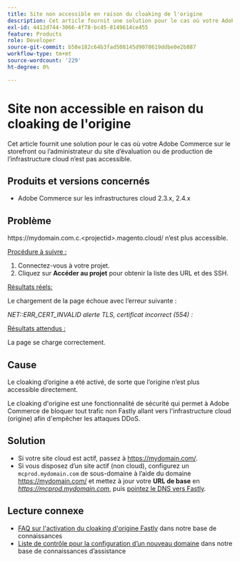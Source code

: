 ```yaml
---
title: Site non accessible en raison du cloaking de l'origine
description: Cet article fournit une solution pour le cas où votre Adobe Commerce sur le storefront ou l’administrateur du site d’évaluation ou de production de l’infrastructure cloud n’est pas accessible.
exl-id: 4412d744-3066-4f78-bc45-8149614ce455
feature: Products
role: Developer
source-git-commit: b58e182c64b3fad508145d9078619ddbe0e2b887
workflow-type: tm+mt
source-wordcount: '229'
ht-degree: 0%

---
```


# Site non accessible en raison du cloaking de l&#39;origine

Cet article fournit une solution pour le cas où votre Adobe Commerce sur le storefront ou l’administrateur du site d’évaluation ou de production de l’infrastructure cloud n’est pas accessible.

## Produits et versions concernés

* Adobe Commerce sur les infrastructures cloud 2.3.x, 2.4.x

## Problème

https:&#x200B;//mydomain.com.c.&lt;projectid>.magento.cloud/ n’est plus accessible.

<u>Procédure à suivre :</u>

1. Connectez-vous à votre projet.
1. Cliquez sur **Accéder au projet** pour obtenir la liste des URL et des SSH.

<u>Résultats réels:</u>

Le chargement de la page échoue avec l’erreur suivante :

*NET::ERR\_CERT\_INVALID* *alerte TLS, certificat incorrect (554) :*

<u>Résultats attendus :</u>

La page se charge correctement.

## Cause

Le cloaking d’origine a été activé, de sorte que l’origine n’est plus accessible directement.

Le cloaking d&#39;origine est une fonctionnalité de sécurité qui permet à Adobe Commerce de bloquer tout trafic non Fastly allant vers l&#39;infrastructure cloud (origine) afin d&#39;empêcher les attaques DDoS.

## Solution

* Si votre site cloud est actif, passez à https://mydomain.com/.
* Si vous disposez d’un site actif (non cloud), configurez un `mcprod.mydomain.com` de sous-domaine à l’aide du domaine https://mydomain.com/ et mettez à jour votre **URL de base** en *https://mcprod.mydomain.com*, puis [pointez le DNS vers Fastly](https://experienceleague.adobe.com/en/docs/commerce-cloud-service/user-guide/cdn/setup-fastly/fastly-configuration#update-dns-configuration-with-development-settings).

## Lecture connexe

* [FAQ sur l&#39;activation du cloaking d&#39;origine Fastly](/help/faq/general/fastly-origin-cloaking-enablement-faq.md) dans notre base de connaissances
* [Liste de contrôle pour la configuration d’un nouveau domaine](https://experienceleague.adobe.com/en/docs/commerce-knowledge-base/kb/how-to/checklist-for-setting-up-a-new-domain) dans notre base de connaissances d’assistance
